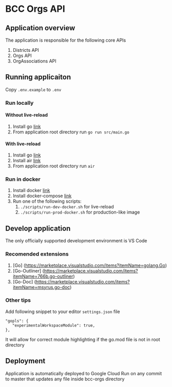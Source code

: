 # BCC Orgs API

## Application overview

The application is responsible for the following core APIs

1. Districts API
2. Orgs API
3. OrgAssociations API

## Running applicaiton

Copy ```.env.example``` to ```.env```

### Run locally

#### Without live-reload

1. Install go [link](https://go.dev/doc/install)
2. From application root directory run
   ```go run src/main.go```

#### With live-reload

1. Install go [link](https://go.dev/doc/install)
2. Install air [link](https://github.com/cosmtrek/air)
3. From application root directory run
   ```air```

### Run in docker

1. Install docker [link](https://docs.docker.com/get-docker/)
2. Install docker-compose [link](https://docs.docker.com/compose/install/)
3. Run one of the following scripts:
   1. ```./scripts/run-dev-docker.sh``` for live-reload
   2. ```./scripts/run-prod-docker.sh``` for production-like image

## Develop application

The only officially supported development environment is VS Code

### Recomended extensions

1. [Go] (https://marketplace.visualstudio.com/items?itemName=golang.Go)
2. [Go-Outliner] (https://marketplace.visualstudio.com/items?itemName=766b.go-outliner)
3. [Go-Doc] (https://marketplace.visualstudio.com/items?itemName=msyrus.go-doc)

### Other tips

Add following snippet to your editor ```settings.json``` file
```
"gopls": {
   "experimentalWorkspaceModule": true,
},
```
It will allow for correct module highlighting if the go.mod file is not in root directory


## Deployment

Application is automatically deployed to Google Cloud Run on any commit to master that updates any file inside bcc-orgs directory

